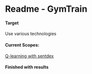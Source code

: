 # Readme - GymTrain

#### Target
Use various technologies

#### Current Scopes:
[Q-learning with sentdex](./sentdex/q-learning)

#### Finished with results
